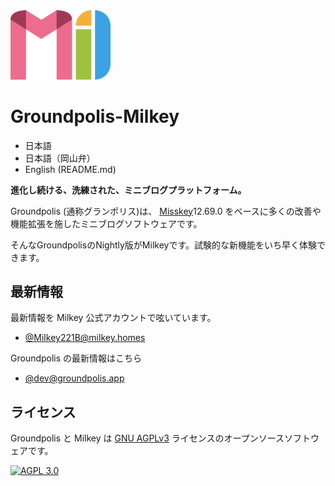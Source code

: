 <img src="assets/milkey_transparent.svg" width="160" />

Groundpolis-Milkey
======================================================

- 日本語
- 日本語（岡山弁）
- English (README.md)

**進化し続ける、洗練された、ミニブログプラットフォーム。**

Groundpolis (通称グランポリス)は、 [Misskey](https://github.com/misskey-dev/misskey)12.69.0 をベースに多くの改善や機能拡張を施したミニブログソフトウェアです。

そんなGroundpolisのNightly版がMilkeyです。試験的な新機能をいち早く体験できます。

最新情報
--------
最新情報を Milkey 公式アカウントで呟いています。
- [@Milkey221B@milkey.homes](https://milkey.homes/@Milkey221B)

Groundpolis の最新情報はこちら
- [@dev@groundpolis.app](https://groundpolis.app/@dev)

ライセンス
--------

Groundpolis と Milkey は [GNU AGPLv3](LICENSE) ライセンスのオープンソースソフトウェアです。

[![AGPL 3.0][agpl-3.0-badge]][AGPL-3.0]

[agpl-3.0]:           https://www.gnu.org/licenses/agpl-3.0.en.html
[agpl-3.0-badge]:     https://img.shields.io/badge/license-AGPL--3.0-444444.svg?style=for-the-badge
